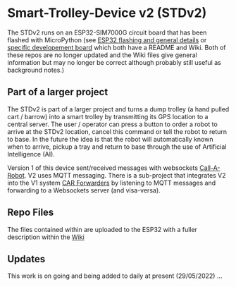 # Smart-Trolley-Device v2 (STDv2)
The STDv2 runs on an ESP32-SIM7000G circuit board that has been flashed with MicroPython
(see [ESP32 flashing and general details](https://github.com/18684092/ESP32-MicroPython) or
[specific developement board](https://github.com/18684092/CAR) which both have a README and Wiki. Both of these repos are no longer updated and the Wiki files give general information but may no longer be correct although probably still useful as background notes.)

## Part of a larger project
The STDv2 is part of a larger project and turns a dump trolley (a hand pulled cart / barrow) into a smart trolley by transmitting its GPS location to a central server. The user / operator can press a button to order a robot to arrive at the STDv2 location, cancel this command or tell the robot to return to base. In the future the idea is that the robot will automatically known when to arrive, pickup a tray and return to base through the use of Artificial Intelligence (AI).

Version 1 of this device sent/received messages with websockets [Call-A-Robot](https://github.com/LCAS/CallARobot). V2 uses MQTT messaging. There is a sub-project that integrates V2 into the V1 system [CAR Forwarders](https://github.com/18684092/CAR-Forwarders) by listening to MQTT messages and forwarding to a Websockets server (and visa-versa).

## Repo Files
The files contained within are uploaded to the ESP32 with a fuller description within the [Wiki](https://github.com/18684092/Smart-Trolley-V2/wiki)

## Updates
This work is on going and being added to daily at present (29/05/2022) ...
